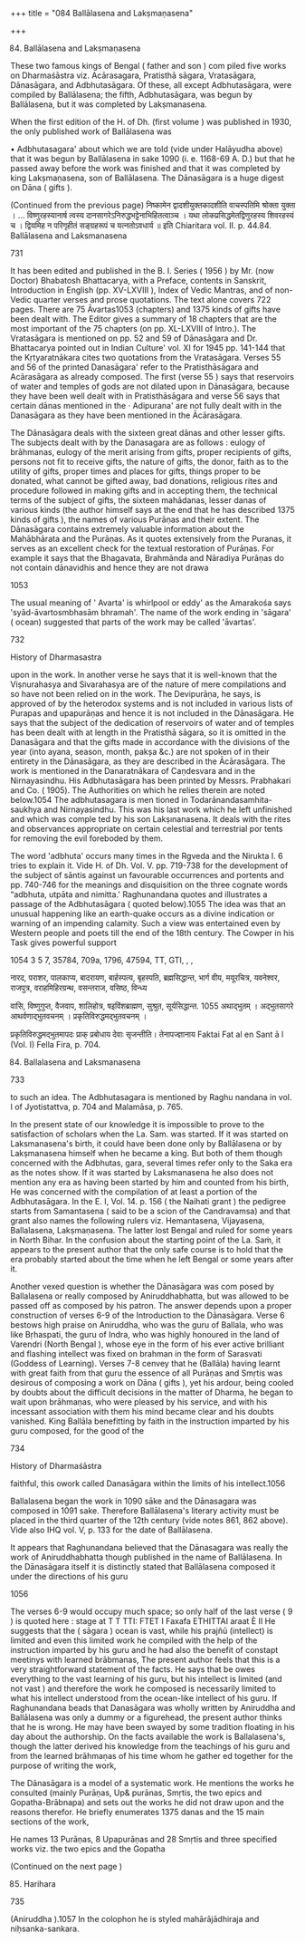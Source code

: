 +++
title = "084 Ballālasena and Lakṣmaṇasena"

+++

84. Ballālasena and Lakṣmaṇasena 

These two famous kings of Bengal ( father and son ) com piled five works on Dharmaśāstra viz. Acārasagara, Pratisthā sāgara, Vratasāgara, Dānasāgara, and Adbhutasāgara. Of these, all except Adbhutasāgara, were compiled by Ballālasena; the fifth, Adbhutasāgara, was begun by Ballālasena, but it was completed by Lakṣmanasena. 

When the first edition of the H. of Dh. (first volume ) was published in 1930, the only published work of Ballālasena was 

• Adbhutasagara' about which we are told (vide under Halāyudha above) that it was begun by Ballālasena in sake 1090 (i. e. 1168-69 A. D.) but that he passed away before the work was finished and that it was completed by king Lakṣmaṇasena, son of Ballālasena. The Dānasāgara is a huge digest on Dāna ( gifts ). 

(Continued from the previous page) निष्कामेन द्वादशीयुक्तकादशीति वाचस्पतिमि श्रोक्ता युक्ता । ... विष्णुरहस्यानार्ष त्वस्य दानसागरेऽनिरुद्धभट्टेनाभिहितत्वाञ्च । यथा लोकप्रसिद्धमेतद्विणुरहस्य शिवरहस्यं च । द्वियमिह न परिगृहीतं सङ्ग्रहरूपं च यत्नतोऽवधार्य ॥ इति Chiaritara vol. II. p. 44.84. Ballālasena and Laksmanasena 

731 

It has been edited and published in the B. I. Series ( 1956 ) by Mr. (now Doctor) Bhabatosh Bhattacarya, with a Preface, contents in Sanskrit, Introduction in English (pp. XV-LXVIII ), Index of Vedic Mantras, and of non-Vedic quarter verses and prose quotations. The text alone covers 722 pages. There are 75 Āvartas1053 (chapters) and 1375 kinds of gifts have been dealt with. The Editor gives a summary of 18 chapters that are the most important of the 75 chapters (on pp. XL-LXVIII of Intro.). The Vratasāgara is mentioned on pp. 52 and 59 of Dānasāgara and Dr. Bhattacarya pointed out in Indian Culture' vol. XI for 1945 pp. 141-144 that the Kṛtyaratnākara cites two quotations from the Vratasāgara. Verses 55 and 56 of the printed Danasāgara' refer to the Pratisthāsāgara and Acārasāgara as already composed. The first (verse 55 ) says that reservoirs of water and temples of gods are not dilated upon in Dānasāgara, because they have been well dealt with in Pratisthāsāgara and verse 56 says that certain dānas mentioned in the · Adipurana' are not fully dealt with in the Danasāgara as they have been mentioned in the Ācārasāgara. 

The Dānasāgara deals with the sixteen great dānas and other lesser gifts. The subjects dealt with by the Danasagara are as follows : eulogy of brāhmanas, eulogy of the merit arising from gifts, proper recipients of gifts, persons not fit to receive gifts, the nature of gifts, the donor, faith as to the utility of gifts, proper times and places for gifts, things proper to be donated, what cannot be gifted away, bad donations, religious rites and procedure followed in making gifts and in accepting them, the technical terms of the subject of gifts, the sixteen mahādanas, lesser danas of various kinds (the author himself says at the end that he has described 1375 kinds of gifts ), the names of various Purāṇas and their extent. The Dānasāgara contains extremely valuable information about the Mahābhārata and the Purāṇas. As it quotes extensively from the Puranas, it serves as an excellent check for the textual restoration of Purāṇas. For example it says that the Bhagavata, Brahmānda and Nāradiya Purāṇas do not contain dānavidhis and hence they are not drawa 

1053 

The usual meaning of ' Avarta' is whirlpool or eddy' as the Amarakośa says 'syād-āvartosmbhasām bhramah'. The name of the work ending in 'sāgara' ( ocean) suggested that parts of the work may be called 'āvartas'. 

732 

History of Dharmasastra 

upon in the work. In another verse he says that it is well-known that the Viṣnurahasya and Sivarahasya are of the nature of mere compilations and so have not been relied on in the work. The Devipurāṇa, he says, is approved of by the heterodox systems and is not included in various lists of Purapas and upapurāṇas and hence it is not included in the Dānasāgara. He says that the subject of the dedication of reservoirs of water and of temples has been dealt with at length in the Pratisthā sāgara, so it is omitted in the Danasāgara and that the gifts made in accordance with the divisions of the year (into ayana, season, month, pakșa &c.) are not spoken of in their entirety in the Dānasāgara, as they are described in the Ācārasāgara. The work is mentioned in the Danaratnākara of Caṇdesvara and in the Nirnayasindhu. His Adbhutasāgara has been printed by Messrs. Prabhakari and Co. ( 1905). The Authorities on which he relies therein are noted below.1054 The adbhutasagara is men tioned in Todarānandasamhita-saukhya and Nirnayasindhu. This was his last work which he left unfinished and which was comple ted by his son Lakṣınanasena. It deals with the rites and observances appropriate on certain celestial and terrestrial por tents for removing the evil foreboded by them. 

The word 'adbhuta' occurs many times in the Rgveda and the Nirukta I. 6 tries to explain it. Vide H. of Dh. Vol. V. pp. 719-738 for the development of the subject of sāntis against un favourable occurrences and portents and pp. 740-746 for the meanings and disquisition on the three cognate words “adbhuta, utpāta and nimitta.' Raghunandana quotes and illustrates a passage of the Adbhutasāgara ( quoted below).1055 The idea was that an unusual happening like an earth-quake occurs as a divine indication or warning of an impending calamity. Such a view was entertained even by Western people and poets till the end of the 18th century. The Cowper in his Task gives powerful support 

1054 3 5 7, 35784, 709a, 1796, 47594, TT, GTI, , , 

नारद, पराशर, पालकाप्य, बादरायण, बार्हस्पत्य, बृहस्पति, ब्रह्मसिद्धान्त, भार्ग वीय, मयूरचित्र, यवनेश्वर, राजपुत्र, वराहमिहिरग्रन्थ, वसन्तराज, वसिष्ठ, विन्ध्य 

वासि, विष्णुगुप्त, वैजवाप, शालिहोत्र, षइविंशब्राह्मण, सुश्रुत, सूर्यसिद्धान्त. 1055 अथाद्भुतम् । अद्भुतसागरे आथर्वणाद्भुतवचनम् । प्रकृतिविरुद्धमद्भुतवचनम् । 

प्रकृतिविरुद्धमद्भुतमापदः प्राक् प्रबोधाय देवाः सृजन्तीति। तेनापज्ज्ञानाय Faktai Fat al en Sant ā l (Vol. I) Fella Fira, p. 704. 

84. Ballalasena and Laksmanasena 

733 

to such an idea. The Adbhutasagara is mentioned by Raghu nandana in vol. I of Jyotistattva, p. 704 and Malamāsa, p. 765. 

In the present state of our knowledge it is impossible to prove to the satisfaction of scholars when the La. Sam. was started. If it was started on Laksmanasena's birth, it could have been done only by Ballālasena or by Lakṣmanasena himself when he became a king. But both of them though concerned with the Adbhutas, gara, several times refer only to the Saka era as the notes show. If it was started by Laksmanasena he also does not mention any era as having been started by him and counted from his birth, He was concerned with the compilation of at least a portion of the Adbhutasāgara. In the E. I, Vol. 14. p. 156 ( the Naihati grant ) the pedigree starts from Samantasena ( said to be a scion of the Candravamsa) and that grant also names the following rulers viz. Hemantasena, Vijayasena, Ballalasena, Lakṣmaṇasena. The latter lost Bengal and ruled for some years in North Bihar. In the confusion about the starting point of the La. Saṁ, it appears to the present author that the only safe course is to hold that the era probably started about the time when he left Bengal or some years after it. 

Another vexed question is whether the Dānasāgara was com posed by Ballalasena or really composed by Aniruddhabhatta, but was allowed to be passed off as composed by his patron. The answer depends upon a proper construction of verses 6-9 of the Introduction to the Dānasāgara. Verse 6 bestows high praise on Aniruddha, who was the guru of Ballala, who was like Bṛhaspati, the guru of Indra, who was highly honoured in the land of Varendri (North Bengal ), whose eye in the form of his ever active brilliant and flashing intellect was fixed on brahman in the form of Sarasvati (Goddess of Learning). Verses 7-8 cenvey that he (Ballāla) having learnt with great faith from that guru the essence of all Purāṇas and Smṛtis was desirous of composing a work on Dāna ( gifts ), yet his ardour, being cooled by doubts about the difficult decisions in the matter of Dharma, he began to wait upon brāhmaṇas, who were pleased by his service, and with his incessant association with them his mind became clear and his doubts vanished. King Ballāla benefitting by faith in the instruction imparted by his guru composed, for the good of the 

734 

History of Dharmaśāstra 

faithful, this owork called Danasāgara within the limits of his intellect.1056 

Ballalasena began the work in 1090 sāke and the Dānasagara was composed in 1091 sake. Therefore Ballālasena's literary activity must be placed in the third quarter of the 12th century (vide notes 861, 862 above). Vide also IHQ vol. V, p. 133 for the date of Ballālasena. 

It appears that Raghunandana believed that the Dānasagara was really the work of Aniruddhabhatta though published in the name of Ballālasena. In the Dānasāgara itself it is distinctly stated that Ballālasena composed it under the directions of his guru 

1056 

The verses 6-9 would occupy much space; so only half of the last verse ( 9 ) is quoted here : stage at T T TTI: FTET I Faxafa ETHITTAI araat È II He suggests that the ( sāgara ) ocean is vast, while his prajñū (intellect) is limited and even this limited work he compiled with the help of the instruction imparted by his guru and he had also the benefit of constapt meetinys with learned brābmanas, The present author feels that this is a very straightforward statement of the facts. He says that be owes everything to the vast learning of his guru, but his intellect is limited (and not vast ) and therefore the work he composed is necessarily limited to what his intellect understood from the ocean-like intellect of his guru. If Raghunandana beads that Danasāgara was wholly written by Aniruddha and Ballālasena was only a dummy or a figurehead, the present author thinks that he is wrong. He may have been swayed by some tradition floating in his day about the authorship. On the facts available the work is Ballalasena's, though the latter derived his knowledge from the teachings of his guru and from the learned brāhmaṇas of his time whom he gather ed together for the purpose of writing the work, 

The Dānasāgara is a model of a systematic work. He mentions the works he consulted (mainly Purāṇas, Up& purānas, Smṛtis, the two epics and Gopatha-Brābnapa) and sets out the works he did not draw upon and the reasons therefor. He briefly enumerates 1375 danas and the 15 main sections of the work, 

He names 13 Purāṇas, 8 Upapurāṇas and 28 Smṛtis and three specified works viz. the two epics and the Gopatha 

(Continued on the next page ) 

85. Harihara 

735 

(Aniruddha ).1057 In the colophon he is styled mahārājādhiraja and niḥsanka-sankara. 
